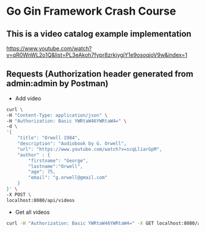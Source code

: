 # Go Gin Framework Crash Course
## This is a video catalog example implementation  
https://www.youtube.com/watch?v=qR0WnWL2o1Q&list=PL3eAkoh7fypr8zrkiygiY1e9osoqjoV9w&index=1

## Requests (Authorization header generated from admin:admin by Postman)
- Add video
``` bash
curl \
-H "Content-Type: application/json" \
-H "Authorization: Basic YWRtaW46YWRtaW4=" \
-d \
'{
    "title": "Orwell 1984",
    "description": "Audiobook by G. Orwell",
    "url": "https://www.youtube.com/watch?v=scqLliarGpM",
    "author" : {
        "firstname": "George",
        "lastname":"Orwell",
        "age": 75,
        "email": "g.orwell@gmail.com"
    }
}' \
-X POST \
localhost:8080/api/videos
```

- Get all videos
```bash
curl -H "Authorization: Basic YWRtaW46YWRtaW4=" -X GET localhost:8080/api/videos
```